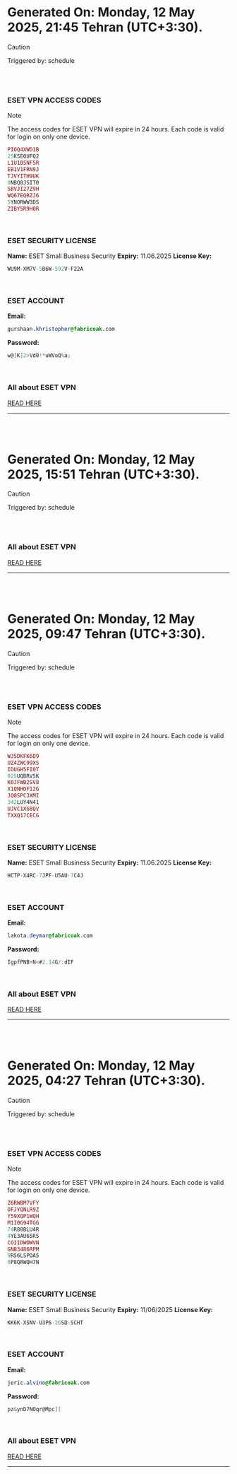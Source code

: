 # Generated On: Monday, 12 May 2025, 21:45 Tehran (UTC+3:30).

> [!CAUTION]
> Triggered by: schedule

<br><br>

### ESET VPN ACCESS CODES

> [!NOTE]
> The access codes for ESET VPN will expire in 24 hours.
> Each code is valid for login on only one device.

```ruby
PIOQ4XWD1B
25KSE0UFQ2
L1U1BSNF5R
EB1V1FRN9J
TJVYITH9UK
0NBQ8JSIT0
SBVJI27Z9H
WQ67EQRZJ6
5YNORWW3DS
ZIBY5R9H0R
```

<br>

### ESET SECURITY LICENSE

**Name:** ESET Small Business Security
**Expiry:** 11.06.2025
**License Key:**

```POV-Ray SDL
WU9M-XM7V-5B6W-592V-F22A
```

<br>

### ESET ACCOUNT

**Email:**

```CSS
gurshaan.khristopher@fabricoak.com
```

**Password:**

```POV-Ray SDL
w@[K]2>Vd0!*uWVoQ%a;
```

<br>

### All about ESET VPN

[READ HERE](https://t.me/F_NiREvil/2113)

---

<br><br>

# Generated On: Monday, 12 May 2025, 15:51 Tehran (UTC+3:30).

> [!CAUTION]
> Triggered by: schedule

<br><br>

### All about ESET VPN

[READ HERE](https://t.me/F_NiREvil/2113)

---

<br><br>

# Generated On: Monday, 12 May 2025, 09:47 Tehran (UTC+3:30).

> [!CAUTION]
> Triggered by: schedule

<br><br>

### ESET VPN ACCESS CODES

> [!NOTE]
> The access codes for ESET VPN will expire in 24 hours.
> Each code is valid for login on only one device.

```ruby
WJ5DKFK6D9
UZ4ZWC99XS
IDUGH5FI0T
025UQBRV5K
K0JFWB2SV8
X1QNHDF12G
JQ0SPC3XMI
342LUY4N41
UJVC1XG8QV
TXXQ17CECG
```

<br>

### ESET SECURITY LICENSE

**Name:** ESET Small Business Security
**Expiry:** 11.06.2025
**License Key:**

```POV-Ray SDL
HCTP-X4RC-7JPF-U5AU-7C4J
```

<br>

### ESET ACCOUNT

**Email:**

```CSS
lakota.deymar@fabricoak.com
```

**Password:**

```POV-Ray SDL
IgpfPNB+N<#2.14G/:dIF
```

<br>

### All about ESET VPN

[READ HERE](https://t.me/F_NiREvil/2113)

---

<br><br>

# Generated On: Monday, 12 May 2025, 04:27 Tehran (UTC+3:30).

> [!CAUTION]
> Triggered by: schedule

<br><br>

### ESET VPN ACCESS CODES

> [!NOTE]
> The access codes for ESET VPN will expire in 24 hours.
> Each code is valid for login on only one device.

```ruby
Z6RWBM7VFY
OFJYQNLR9Z
Y59XQP1WQH
M1I0G94TGG
74R80BLU4R
4YE3AU65R5
COIIDWOWVN
GNB3486RPM
9R56LSPOA5
0P8QRWQH7N
```

<br>

### ESET SECURITY LICENSE

**Name:** ESET Small Business Security
**Expiry:** 11/06/2025
**License Key:**

```POV-Ray SDL
KK6K-XSNV-U3P6-26SD-SCHT
```

<br>

### ESET ACCOUNT

**Email:**

```CSS
jeric.alvino@fabricoak.com
```

**Password:**

```POV-Ray SDL
pz&ynD7NOqr@Mpc][
```

<br>

### All about ESET VPN

[READ HERE](https://t.me/F_NiREvil/2113)

---

<br><br>

